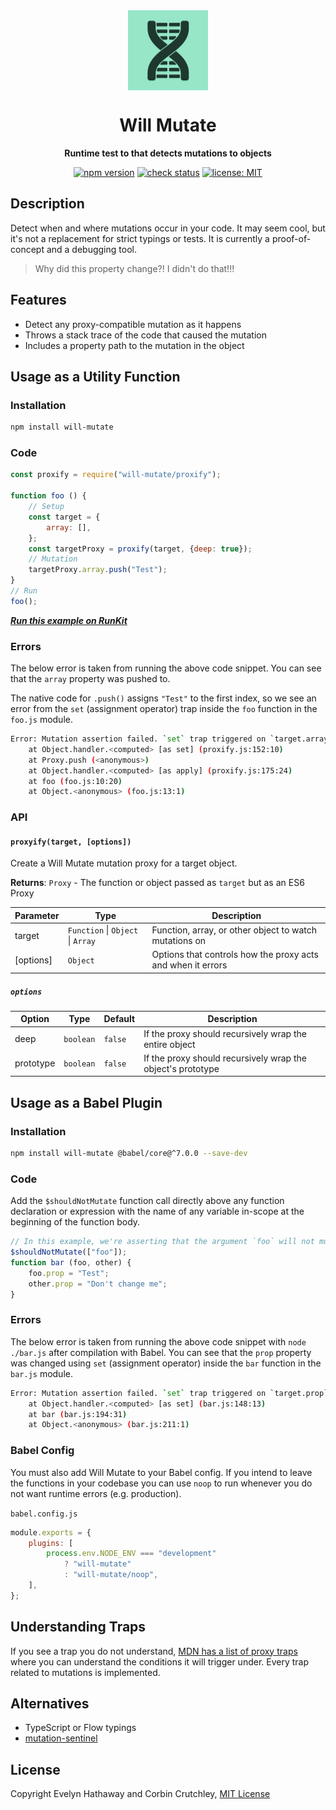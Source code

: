<div align="center">

<img alt="Will Mutate icon" width="128" height="128" align="center" src=".github/icon.png"/>

# Will Mutate

**Runtime test to that detects mutations to objects**

[![npm version](https://badgen.net/npm/v/will-mutate?icon=npm)](https://www.npmjs.com/package/will-mutate)
[![check status](https://badgen.net/github/checks/ceoss/will-mutate/master?icon=github)](https://github.com/ceoss/will-mutate/actions)
[![license: MIT](https://badgen.net/badge/license/MIT/blue)](/LICENSE)

</div>

## Description

Detect when and where mutations occur in your code. It may seem cool, but it's not a replacement for strict typings or tests. It is currently a proof-of-concept and a debugging tool.

> Why did this property change?! I didn't do that!!!

## Features

- Detect any proxy-compatible mutation as it happens
- Throws a stack trace of the code that caused the mutation
- Includes a property path to the mutation in the object

## Usage as a Utility Function

### Installation

```bash
npm install will-mutate
```

### Code

```js
const proxify = require("will-mutate/proxify");

function foo () {
    // Setup
    const target = {
        array: [],
    };
    const targetProxy = proxify(target, {deep: true});
    // Mutation
    targetProxy.array.push("Test");
}
// Run
foo();
```

[**_Run this example on RunKit_**](https://runkit.com/evelynhathaway/5f2cb72f91359e00139bb1fd)

### Errors

The below error is taken from running the above code snippet. You can see that the `array` property was pushed to.

The native code for `.push()` assigns `"Test"` to the first index, so we see an error from the `set` (assignment operator) trap inside the `foo` function in the `foo.js` module.

```bash
Error: Mutation assertion failed. `set` trap triggered on `target.array[0]`.
    at Object.handler.<computed> [as set] (proxify.js:152:10)
    at Proxy.push (<anonymous>)
    at Object.handler.<computed> [as apply] (proxify.js:175:24)
    at foo (foo.js:10:20)
    at Object.<anonymous> (foo.js:13:1)
```

### API

#### `proxyify(target, [options])`

Create a Will Mutate mutation proxy for a target object.

**Returns**: `Proxy` - The function or object passed as `target` but as an ES6 Proxy

| Parameter | Type                              | Description                                                 |
| --------- | --------------------------------- | ----------------------------------------------------------- |
| target    | `Function` \| `Object` \| `Array` | Function, array, or other object to watch mutations on      |
| [options] | `Object`                          | Options that controls how the proxy acts and when it errors |

##### `options`

| Option    | Type      | Default | Description                                                 |
| --------- | --------- | ------- | ----------------------------------------------------------- |
| deep      | `boolean` | `false` | If the proxy should recursively wrap the entire object      |
| prototype | `boolean` | `false` | If the proxy should recursively wrap the object's prototype |

## Usage as a Babel Plugin

### Installation

```bash
npm install will-mutate @babel/core@^7.0.0 --save-dev
```

### Code

Add the `$shouldNotMutate` function call directly above any function declaration or expression with the name of any variable in-scope at the beginning of the function body.

```js
// In this example, we're asserting that the argument `foo` will not mutate
$shouldNotMutate(["foo"]);
function bar (foo, other) {
    foo.prop = "Test";
    other.prop = "Don't change me";
}
```

### Errors

The below error is taken from running the above code snippet with `node ./bar.js` after compilation with Babel. You can see that the `prop` property was changed using `set` (assignment operator) inside the `bar` function in the `bar.js` module.

```bash
Error: Mutation assertion failed. `set` trap triggered on `target.prop`.
    at Object.handler.<computed> [as set] (bar.js:148:13)
    at bar (bar.js:194:31)
    at Object.<anonymous> (bar.js:211:1)
```

### Babel Config

You must also add Will Mutate to your Babel config. If you intend to leave the functions in your codebase you can use `noop` to run whenever you do not want runtime errors (e.g. production).

`babel.config.js`

```js
module.exports = {
    plugins: [
        process.env.NODE_ENV === "development"
            ? "will-mutate"
            : "will-mutate/noop",
    ],
};
```

## Understanding Traps

If you see a trap you do not understand, [MDN has a list of proxy traps](https://developer.mozilla.org/docs/Web/JavaScript/Reference/Global_Objects/Proxy/Proxy#Handler_functions) where you can understand the conditions it will trigger under. Every trap related to mutations is implemented.

## Alternatives

- TypeScript or Flow typings
- [mutation-sentinel](https://github.com/flexport/mutation-sentinel)

## License

Copyright Evelyn Hathaway and Corbin Crutchley, [MIT License](/LICENSE)
